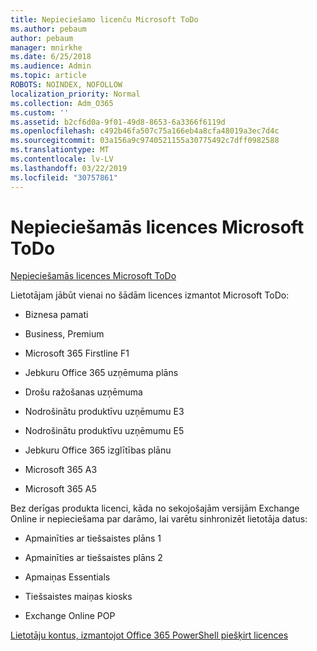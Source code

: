 ```yaml
---
title: Nepieciešamo licenču Microsoft ToDo
ms.author: pebaum
author: pebaum
manager: mnirkhe
ms.date: 6/25/2018
ms.audience: Admin
ms.topic: article
ROBOTS: NOINDEX, NOFOLLOW
localization_priority: Normal
ms.collection: Adm_O365
ms.custom: ''
ms.assetid: b2cf6d0a-9f01-49d8-8653-6a3366f6119d
ms.openlocfilehash: c492b46fa507c75a166eb4a8cfa48019a3ec7d4c
ms.sourcegitcommit: 03a156a9c9740521155a30775492c7dff0982588
ms.translationtype: MT
ms.contentlocale: lv-LV
ms.lasthandoff: 03/22/2019
ms.locfileid: "30757861"
---
```

# <a name="required-licenses-for-microsoft-todo"></a>Nepieciešamās licences Microsoft ToDo

[Nepieciešamās licences Microsoft ToDo](https://support.office.com/article/381e9d1b-c500-49b5-973e-890fd86528d7.aspx)
  
Lietotājam jābūt vienai no šādām licences izmantot Microsoft ToDo:
  
- Biznesa pamati
    
- Business, Premium
    
- Microsoft 365 Firstline F1
    
- Jebkuru Office 365 uzņēmuma plāns
    
- Drošu ražošanas uzņēmuma
    
- Nodrošinātu produktīvu uzņēmumu E3
    
- Nodrošinātu produktīvu uzņēmumu E5
    
- Jebkuru Office 365 izglītības plānu
    
- Microsoft 365 A3
    
- Microsoft 365 A5
    
Bez derīgas produkta licenci, kāda no sekojošajām versijām Exchange Online ir nepieciešama par darāmo, lai varētu sinhronizēt lietotāja datus: 
  
- Apmainīties ar tiešsaistes plāns 1
    
- Apmainīties ar tiešsaistes plāns 2
    
- Apmaiņas Essentials
    
- Tiešsaistes maiņas kiosks
    
- Exchange Online POP
    
[Lietotāju kontus, izmantojot Office 365 PowerShell piešķirt licences](https://docs.microsoft.com/office365/enterprise/powershell/assign-licenses-to-user-accounts-with-office-365-powershell )
  

